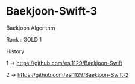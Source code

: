 # Baekjoon-Swift-3
Baekjoon Algorithm

Rank : GOLD 1

History

1 -> https://github.com/esl1129/Baekjoon-Swift

2 -> https://github.com/esl1129/Baekjoon-Swift-2
